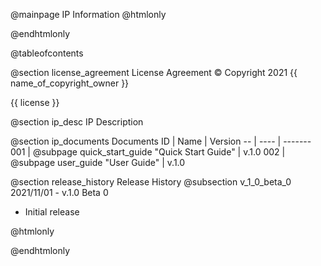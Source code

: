 @mainpage IP Information
@htmlonly
<div class="autonumbering">
@endhtmlonly



@tableofcontents



@section license_agreement License Agreement
© Copyright 2021 {{ name_of_copyright_owner }}

{{ license }}



@section ip_desc IP Description




@section ip_documents Documents
ID | Name | Version
-- | ---- | -------
001 | @subpage quick_start_guide "Quick Start Guide" | v.1.0
002 | @subpage user_guide "User Guide" | v.1.0





@section release_history Release History
@subsection v_1_0_beta_0 2021/11/01 - v.1.0 Beta 0
- Initial release



@htmlonly
</div>
@endhtmlonly